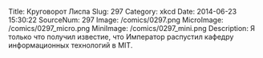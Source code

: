 Title: Круговорот Лиспа 
Slug: 297 
Category: xkcd 
Date: 2014-06-23 15:30:22 
SourceNum: 297 
Image: /comics/0297.png 
MicroImage: /comics/0297_micro.png 
MiniImage: /comics/0297_mini.png 
Description: Я только что получил известие, что Император распустил кафедру информационных технологий в MIT. 

